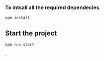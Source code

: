### To intsall all the required dependecies

```
npm install
```

## Start the project

```
npm run start
```
.
